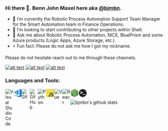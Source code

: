 ### Hi there 👋. Benn John Maxel here aka [@bjmbn][3].

- 🔭 I’m currently the Robotic Process Automation Support Team Manager for the Smart Automation team in Finance Operations.
- 👯 I’m looking to start contributing to other projects within Shell.
- 💬 Ask me about Robotic Process Automation, NICE, BluePrism and some Azure products (Logic Apps, Azure Storage, etc.)
- ⚡ Fun fact: Please do not ask me how I got my nickname.

Please do not hesitate reach out to me through these channels.

[![alt text][1.1]][1]
[![alt text][2.1]][2]
[![alt text][3.1]][3]

### Languages and Tools:
[<img align="left" alt="Visual Studio Code" width="26px" src="https://img.icons8.com/color/48/000000/azure-1.png" />][azure]
[<img align="left" alt="Visual Studio Code" width="26px" src="https://raw.githubusercontent.com/github/explore/80688e429a7d4ef2fca1e82350fe8e3517d3494d/topics/visual-studio-code/visual-studio-code.png" />][vscode]
[<img align="left" alt="Git" width="26px" src="https://img.icons8.com/color/48/000000/git.png"/>][git]
[<img align="left" alt="GitHub" width="26px" src="https://img.icons8.com/ios-glyphs/30/000000/github.png" />][github]
[<img align="left" alt="Python" width="26px" src="https://img.icons8.com/color/48/000000/python.png"/>][python]
[<img align="left" alt="JavaScript" width="26px" src="https://raw.githubusercontent.com/github/explore/80688e429a7d4ef2fca1e82350fe8e3517d3494d/topics/javascript/javascript.png" />][javascript]
[<img align="left" alt="Vue" width="26px" src="https://img.icons8.com/color/48/000000/vue-js.png" />][vuejs]
[<img align="left" alt="React" width="26px" src="https://img.icons8.com/color/48/000000/flutter.png" />][flutter]
[<img align="left" alt="Node.js" width="26px" src="https://raw.githubusercontent.com/github/explore/80688e429a7d4ef2fca1e82350fe8e3517d3494d/topics/nodejs/nodejs.png" />][nodejs]
[<img align="left" alt="Terminal" width="26px" src="https://raw.githubusercontent.com/github/explore/80688e429a7d4ef2fca1e82350fe8e3517d3494d/topics/terminal/terminal.png" />][terminal]

<br />
<br />

<img align="left" alt="bjmbn's github stats" src="https://github-readme-stats.vercel.app/api?username=bjmbn&count_private=true" />

[1.1]: https://img.icons8.com/android/24/000000/twitter.png (twitter icon with padding)
[2.1]: https://img.icons8.com/ios-glyphs/30/000000/linkedin.png (linkedin icon with padding)
[3.1]: https://img.icons8.com/ios-glyphs/30/000000/github.png (github icon with padding)

[1]: https://twitter.com/exxoooz
[2]: https://www.linkedin.com/in/exxnavarro/
[3]: https://www.github.com/bjmbn

[azure]: https://azure.microsoft.com/
[vscode]: https://code.visualstudio.com/
[git]: https://git-scm.com/
[github]: https://github.com/
[python]: https://www.python.org/
[javascript]: https://www.javascript.com/
[vuejs]: https://vuejs.org/
[react]: https://reactjs.org/
[flutter]: https://flutter.dev/
[nodejs]: https://nodejs.org/en/
[terminal]: https://www.iterm2.com/
[xandawapps]: https://xandawapps.com/

<!--
**exxmen/exxmen** is a ✨ _special_ ✨ repository because its `README.md` (this file) appears on your GitHub profile.

Here are some ideas to get you started:

- 🔭 I’m currently working on ...
- 🌱 I’m currently learning ...
- 👯 I’m looking to collaborate on ...
- 🤔 I’m looking for help with ...
- 💬 Ask me about ...
- 📫 How to reach me: ...
- 😄 Pronouns: ...
- ⚡ Fun fact: ...
-->
